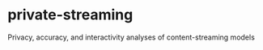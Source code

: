 private-streaming
=================

Privacy, accuracy, and interactivity analyses of content-streaming models

